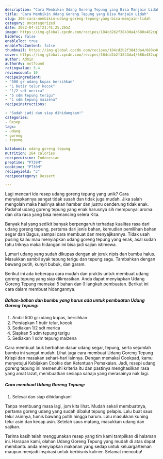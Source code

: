 ```yaml
---
description: "Cara Membikin Udang Goreng Tepung yang Bisa Manjain Lidah"
title: "Cara Membikin Udang Goreng Tepung yang Bisa Manjain Lidah"
slug: 308-cara-membikin-udang-goreng-tepung-yang-bisa-manjain-lidah
category: Uncategorized
date: 2022-04-21T21:41:25.265Z
image: https://img-global.cpcdn.com/recipes/184cd2b2f3843da4/680x482cq70/udang-goreng-tepung-foto-resep-utama.jpg
hideToc: false
enableToc: true
enableTocContent: false
thumbnail: https://img-global.cpcdn.com/recipes/184cd2b2f3843da4/680x482cq70/udang-goreng-tepung-foto-resep-utama.jpg
cover: https://img-global.cpcdn.com/recipes/184cd2b2f3843da4/680x482cq70/udang-goreng-tepung-foto-resep-utama.jpg
author: Admin
authorAv: notfound
ratingvalue: 3.4
reviewcount: 10
recipeingredient:
- "500 gr udang kupas bersihkan"
- "1 butir telur kocok"
- "1/2 sdt merica"
- "5 sdm tepung terigu"
- "1 sdm tepung maizena"
recipeinstructions:

- "Sudah jadi dan siap dihidangkan!"
categories:
- Resep
tags:
- udang
- goreng
- tepung

katakunci: udang goreng tepung 
nutrition: 264 calories
recipecuisine: Indonesian
preptime: "PT38M"
cooktime: "PT30M"
recipeyield: "3"
recipecategory: Dessert

---
```





Lagi mencari ide resep udang goreng tepung yang unik? Cara menyiapkannya sangat tidak susah dan tidak juga mudah. Jika salah mengolah maka hasilnya akan hambar dan justru cenderung tidak enak. Padahal udang goreng tepung yang enak harusnya sih mempunyai aroma dan cita rasa yang bisa memancing selera Kita.





Banyak hal yang sedikit banyak berpengaruh terhadap kualitas rasa dari udang goreng tepung, pertama dari jenis bahan, kemudian pemilihan bahan segar dan Bagus, sampai cara membuat dan menyajikannya. Tidak usah pusing kalau mau menyiapkan udang goreng tepung yang enak,      asal sudah tahu triknya maka hidangan ini bisa jadi sajian istimewa.














Lumuri udang yang sudah dikupas dengan air jeruk nipis dan bumbu halus. Masukkan sambil ayak tepung terigu dan tepung sagu. Tambahkan dengan bawang putih, kunyit bubuk, dan garam.






Berikut ini ada beberapa cara mudah dan praktis untuk membuat udang goreng tepung yang siap dikreasikan. Anda dapat menyiapkan Udang Goreng Tepung memakai 5 bahan dan 0 langkah pembuatan. Berikut ini cara dalam membuat hidangannya.

<!--inarticleads1-->

##### Bahan-bahan dan bumbu yang harus ada untuk pembuatan Udang Goreng Tepung:

1. Ambil 500 gr udang kupas, bersihkan
1. Persiapkan 1 butir telur, kocok
1. Sediakan 1/2 sdt merica
1. Siapkan 5 sdm tepung terigu
1. Sediakan 1 sdm tepung maizena


Cara membuat lauk berbahan dasar udang segar, tepung, serta sejumlah bumbu ini sangat mudah. Lihat juga cara membuat Udang Goreng Tepung Krispi dan masakan sehari-hari lainnya. Dengan memakai Cookpad, kamu menyetujui Kebijakan Cookie dan Ketentuan Pemakaian. Jadi, resepi udang goreng tepung ini memenuhi kriteria itu dan pastinya menghasilkan rasa yang amat lazat, membuatkan sesiapa sahaja yang merasainya nak lagi. 

<!--inarticleads2-->

##### Cara membuat Udang Goreng Tepung:


1. Selesai dan siap dihidangkan!

Tanpa membuang masa lagi, jom kita lihat. Mudah sekali membuatnya, pertama goreng udang yang sudah dibalut tepung pelapis. Lalu buat saus telur asinnya, tumis bawang putih hingga harum. Lalu masukkan kuning telur asin dan kecap asin. Setelah saus matang, masukkan udang dan sajikan. 

Terima kasih telah menggunakan resep yang tim kami tampilkan di halaman ini. Harapan kami, olahan Udang Goreng Tepung yang mudah di atas dapat membantu anda menyiapkan makanan yang sedap untuk keluarga/teman maupun menjadi inspirasi untuk berbisnis kuliner. Selamat mencoba!
